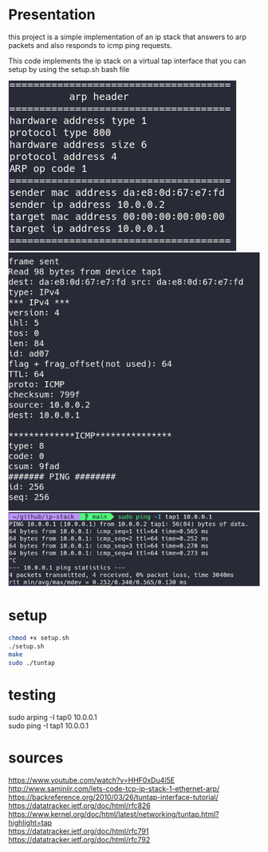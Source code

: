 # Presentation

this project is a simple implementation of an ip stack that answers to arp packets
and also responds to icmp ping requests. 

This code implements the ip stack on a virtual tap interface that you can setup by using 
the setup.sh bash file

![arp ](images/arp.png )
![icmp](images/icmp.png)
![ping](images/ping.png)


# setup

```bash
chmod +x setup.sh
./setup.sh
make
sudo ./tuntap
```

# testing

sudo arping -I tap0 10.0.0.1  
sudo ping -I tap1 10.0.0.1


# sources

https://www.youtube.com/watch?v=HHF0xDu4l5E  
http://www.saminiir.com/lets-code-tcp-ip-stack-1-ethernet-arp/  
https://backreference.org/2010/03/26/tuntap-interface-tutorial/  
https://datatracker.ietf.org/doc/html/rfc826  
https://www.kernel.org/doc/html/latest/networking/tuntap.html?highlight=tap  
https://datatracker.ietf.org/doc/html/rfc791  
https://datatracker.ietf.org/doc/html/rfc792  
